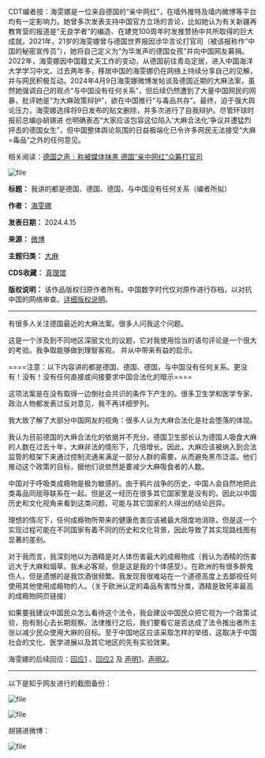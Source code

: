 CDT编者按：海雯娜是一位来自德国的“亲中网红”，在墙外推特及墙内微博等平台均有一定影响力。她曾多次发表支持中国官方立场的言论，比如她认为有关新疆再教育营的报道是“无良学者”的编造、在建党100周年时发推赞扬中共所取得的巨大成就。2021年，21岁的海雯娜曾与德国世界报因涉华言论打官司（被该报称作“中国的秘密宣传员”），她将自己定义为“为华发声的德国女孩”并向中国网友募捐。2022年，海雯娜因中国籍丈夫工作的变动，从德国前往青岛定居，进入中国海洋大学学习中文。过去两年多，移居中国的海雯娜仍在网络上持续分享自己的见解，并与网民积极互动。2024年4月9日海雯娜微博发帖谈及德国近期的大麻法案，虽然她强调自己的观点“与中国没有任何关系”，但后续仍然遭到了大量中国网民的网暴，批评她是“为大麻政策辩护”，欲在中国推行“与毒品共存”。最终，迫于强大舆论压力，海雯娜选择将9日发布的贴文删除，并多次进行了自我辩护。尽管环球时报前总编@胡锡进 也明确表态“大家应该包容这位陷入‘大麻合法化’争议并遭猛烈抨击的德国女生”，但中国整体舆论氛围的日益极端化已令许多网民无法接受“大麻=毒品”之外的任何意见。


相关阅读：[德国之声｜称被媒体抹黑 德国“亲中网红”众筹打官司](https://chinadigitaltimes.net/chinese/668002.html "德国之声｜称被媒体抹黑 德国“亲中网红”众筹打官司")


![file](https://chinadigitaltimes.net/chinese/files/2024/04/image-1713176786820.png)




**标题：** 我讲的都是德国、德国、德国，与中国没有任何关系（编者所拟）  

**作者：** [海雯娜](https://chinadigitaltimes.net/space/海雯娜)  

**发表日期：** 2024.4.15  

**来源：** [微博](https://weibo.com/u/7633432358)  

**主题归类：** [大麻](https://chinadigitaltimes.net/space/大麻)  

**CDS收藏：** [真理馆](https://chinadigitaltimes.net/space/%E7%9C%9F%E7%90%86%E9%A6%86)  

**版权说明：** 该作品版权归原作者所有。中国数字时代仅对原作进行存档，以对抗中国的网络审查。[详细版权说明](https://chinadigitaltimes.net/chinese/copyright)。




---


有很多人关注德国最近的大麻法案。很多人问我这个问题。


这是一个涉及到不同地区深层文化的议题，它对我使用恰当的语句评论是一个很大的考验。我争取能够做到理智客观， 并从中带来有益的启示。


====注意：以下内容讲的都是德国、德国、德国，与中国没有任何关系。更没有！没有！没有任何直接或间接要求中国合法化的暗示====


这项法案是在没有取得一边倒社会共识的条件下产生的。很多卫生学和医学专家、政治人物都发表过反对意见，我不再详细罗列。


我大致了解了大部分中国网友的视角：很多人认为大麻合法化是社会堕落的体现。


我认为目前德国的大麻合法化的依据并不充分。德国卫生部长认为德国人吸食大麻的人数在过去十年，大麻非法的情形下，几倍增长。因此，大麻应该被纳入到合法监管的框架下来通过控制流通来满足一部分人群的需要，从而避免黑市泛滥。他们推动这个政策的目标，据他们说依然是要减少大麻吸食者的人数。


中国对于呼吸类成瘾物是极为敏感的。由于鸦片战争的历史，中国人会自然地把此类毒品同屈辱联系在一起。但是这一经历在很多其它国家里是没有的。因此以中国历史和文化视角来看到这类问题，可能与其它国家的人得出的结论迥异。


理想的情况下，任何成瘾物所带来的健康危害应该被最大限度地消除，但是这一个实现过程可能在不同国家有着不同的历史和文化背景，因此导致了其实现路线图有显著的差别。


对于我而言，我深刻地以为酒精是对人体伤害最大的成瘾物成（我认为酒精的伤害远大于大麻和烟草。我未必客观，但是这是我的个体感受）。在欧洲的有很多醉鬼伤人，但是遗憾的是我饮酒很频繁。我发现我很难站在一个道德高度上去鄙视任何使用其他使用成瘾物的人。（关于欧洲认定的毒品有害性分类，酒精是致死率最高的成瘾物网页链接）


如果要我建议中国民众怎么看待这个法令，我会建议中国民众把它视为一个政策试验，抱有耐心去长期观察。法律推行之后，我们要看它是否达成了法令推出者所主张以减少民众使用大麻的目标。至于中国地区应该采取怎样的举措，这取决于中国社会的文化、医学进展以及其它地区的先有实验效果。


海雯娜的后续回应：[回应1](https://weibo.com/7633432358/O8YcDxt7d "回应1 ")  、[回应2](https://weibo.com/7633432358/O94UAAt3d "回应2") 及 [声明1](https://weibo.com/7633432358/O9hKriN1k "声明1")、[声明2](https://weibo.com/7633432358/O9mzmqFxc "声明2")。




---


以下是知乎网友进行的截图备份：


![file](https://chinadigitaltimes.net/chinese/files/2024/04/image-1713175741377.png)  

![file](https://chinadigitaltimes.net/chinese/files/2024/04/image-1713175748906.png)


胡锡进微博：


![file](https://chinadigitaltimes.net/chinese/files/2024/04/image-1713176879150.png)

